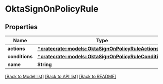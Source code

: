 # OktaSignOnPolicyRule

## Properties
Name | Type | Description | Notes
------------ | ------------- | ------------- | -------------
**actions** | [***cratecrate::models::OktaSignOnPolicyRuleActions**](OktaSignOnPolicyRuleActions.md) |  | [optional] 
**conditions** | [***cratecrate::models::OktaSignOnPolicyRuleConditions**](OktaSignOnPolicyRuleConditions.md) |  | [optional] 
**name** | **String** |  | [optional] 

[[Back to Model list]](../README.md#documentation-for-models) [[Back to API list]](../README.md#documentation-for-api-endpoints) [[Back to README]](../README.md)


